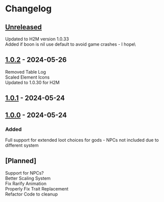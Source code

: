 # Changelog

## [Unreleased]
Updated to H2M version 1.0.33\
Added if boon is nil use default to avoid game crashes - I hope\

## [1.0.2] - 2024-05-26

Removed Table Log<br>
Scaled Element Icons<br>
Updated to 1.0.30 for H2M

## [1.0.1] - 2024-05-24

## [1.0.0] - 2024-05-24

### Added

Full support for extended loot choices for gods - NPCs not included due to different system

## [Planned]

Support for NPCs? <br>
Better Scaling System <br>
Fix Rarify Animation <br>
Properly Fix Trait Replacement\
Refactor Code to cleanup

[unreleased]: https://github.com/zanncdwbl/LootChoiceExtender_zannc/compare/1.0.2...HEAD
[1.0.2]: https://github.com/zanncdwbl/LootChoiceExtender_zannc/compare/1.0.1...1.0.2
[1.0.1]: https://github.com/zanncdwbl/zanncModMain_Hades/compare/1.0.0...1.0.1
[1.0.0]: https://github.com/zanncdwbl/zanncModMain_Hades/compare/e3cb3acf6a64af2a03b8764fb6437c53b9ef1862...1.0.0

